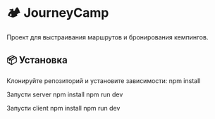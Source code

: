 # 🏕 JourneyCamp
Проект для выстраивания маршрутов и бронирования кемпингов.

## 📦 Установка
Клонируйте репозиторий и установите зависимости:
npm install

Запусти server 
npm install
npm run dev

Запусти client 
npm install
npm run dev
